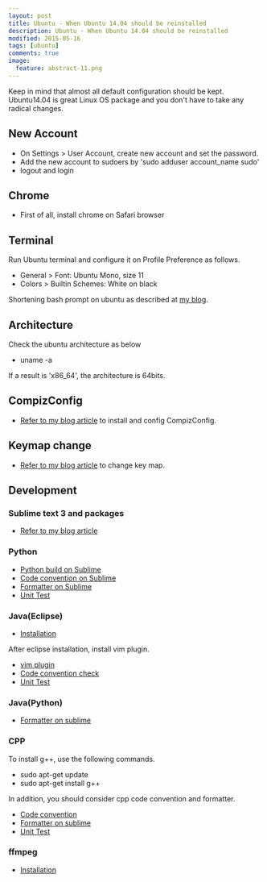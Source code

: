 ```yaml
---
layout: post
title: Ubuntu - When Ubuntu 14.04 should be reinstalled
description: Ubuntu - When Ubuntu 14.04 should be reinstalled
modified: 2015-05-16
tags: [ubuntu]
comments: true
image:
  feature: abstract-11.png
---
```

Keep in mind that almost all default configuration should be kept. Ubuntu14.04 is great Linux OS package and you don't have to take any radical changes.

## New Account

- On Settings > User Account, create new account and set the password.
- Add the new account to sudoers by 'sudo adduser account_name sudo'
- logout and login

## Chrome

- First of all, install chrome on Safari browser
 
## Terminal 

Run Ubuntu terminal and configure it on Profile Preference as follows.

- General > Font: Ubuntu Mono, size 11
- Colors > Builtin Schemes: White on black

Shortening bash prompt on ubuntu as described at [my blog](http://hochulshin.com/ubuntu-shortening-bash-prompt/).

## Architecture

Check the ubuntu architecture as below

- uname -a

If a result is 'x86_64', the architecture is 64bits.

## CompizConfig

- [Refer to my blog article](http://hochulshin.com/tool-ubuntu-winsplit-effect/) to install and config CompizConfig.

## Keymap change

- [Refer to my blog article](http://hochulshin.com/tools-ubuntu-capslock/) to change key map.

## Development

### Sublime text 3 and packages

- [Refer to my blog article](http://hochulshin.com/sublime-text3/)

### Python

- [Python build on Sublime](http://hochulshin.com/sublime-run-python3/)
- [Code convention on Sublime](http://hochulshin.com/python-code-convention/)
- [Formatter on Sublime](http://hochulshin.com/sublime-python-automatic-formatter/)
- [Unit Test](http://hochulshin.com/unittest-cpp-java-python/)

### Java(Eclipse)

- [Installation](http://www.krizna.com/ubuntu/install-eclipse-ubuntu-14-04/)

After eclipse installation, install vim plugin.

- [vim plugin](http://vrapper.sourceforge.net/documentation/?topic=basics)
- [Code convention check](http://hochulshin.com/java-coding-convention/)
- [Unit Test](http://hochulshin.com/unittest-cpp-java-python/)

### Java(Python)

- [Formatter on sublime](http://hochulshin.com/sublime-cpp-java-automatic-formatter/)

### CPP

To install g++, use the following commands.

- sudo apt-get update
- sudo apt-get install g++

In addition, you should consider cpp code convention and formatter.

- [Code convention](http://hochulshin.com/cpp-code-convention/)
- [Formatter on sublime](http://hochulshin.com/sublime-cpp-java-automatic-formatter/)
- [Unit Test](http://hochulshin.com/unittest-cpp-java-python/)

### ffmpeg

- [Installation](http://www.faqforge.com/linux/how-to-install-ffmpeg-on-ubuntu-14-04/)
